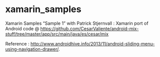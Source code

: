 xamarin_samples
===============

Xamarin Samples
“Sample 1” with Patrick Stjernvall : Xamarin port of Android code @ 
https://github.com/CesarValiente/android-mix-stuff/tree/master/app/src/main/java/es/cesar/mix

Reference : http://www.androidhive.info/2013/11/android-sliding-menu-using-navigation-drawer/. 

